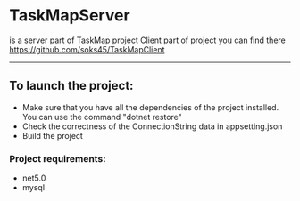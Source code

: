 # TaskMapServer
is a server part of TaskMap project
Client part of project you can find there
https://github.com/soks45/TaskMapClient

_____________________

## To launch the project:
+ Make sure that you have all the dependencies of the project installed. You can use the command "dotnet restore"
+ Check the correctness of the ConnectionString data in appsetting.json
+ Build the project

### Project requirements:
+ net5.0
+ mysql
